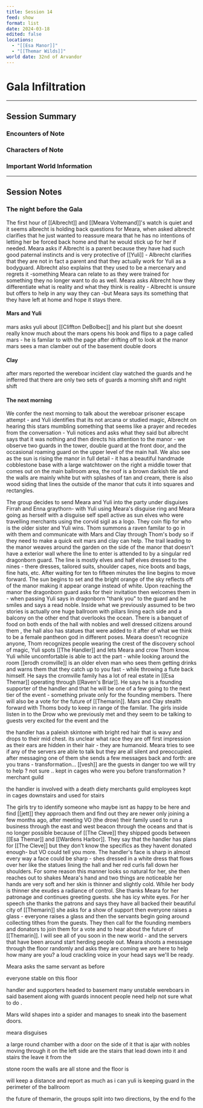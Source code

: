 ```yaml
---
title: Session 14
feed: show
format: list
date: 2024-03-18
edited: false
locations:
  - "[[Esa Manor]]"
  - "[[Themar Wilds]]"
world date: 32nd of Arvandor
---
```


# Gala Infiltration  

-------
## Session Summary
### Encounters of Note

### Characters of Note

### Important World Information 

----
## Session Notes
### The night before the Gala
 The first hour of [[Albrecht]] and [[Meara Voltemand]]'s watch is quiet and it seems albrecht is holding back questions for Meara, when asked albrecht clarifies that he just wanted to reassure meara that he has no intentions of letting her be forced back home and that he would stick up for her if needed. 
 Meara asks if Albrecht is a parent because they have had such good paternal instincts and is very protective of [[Yuli]] - Albrecht clarifies that they are not in fact a parent and that they actually work for Yuli as a bodyguard. 
 Albrecht also explains that they used to be a mercenary and regrets it -something Meara can relate to as they were trained for something they no longer want to do as well. 
 Meara asks Albrecht how they differentiate what is reality and what they think is reality - Albrecht is unsure but offers to help in any way they can -but Meara says its something that they have left at home and hope it stays there. 
#### Mars and Yuli
mars asks yuli about [[Cliffton DeBolbec]] and his plant but she doesnt really know much about the 
mars opens his book and flips to a page called mars - he is familar to with the page 
after drifting off to look at the manor mars sees a man clamber out of the basement double doors 

#### Clay
after mars reported the wereboar incident clay watched the guards and he infferred that there are only two sets of guards a morning shift and night shift 

#### The next morning
We confer the next morning to talk about the wereboar prisoner escape attempt -  and Yuli identifies that its not arcana or studied magic, Albrecht on hearing this stars mumbling something that seems like a prayer and recedes from the conversation - Yuli notices and asks what they said but albrecht says that it was nothing and then directs his attention to the manor - 
we observe two guards in the tower, double guard at the front door, and the occasional roaming guard on the upper level of the main hall. 
We also see as the sun is rising the manor in full detail - it has a beautiful handmade cobblestone base with a large watchtower on the right a middle tower that comes out on the main ballroom area, the roof is a brown darkish tile and the walls are mainly white but with splashes of tan and cream, there is also wood siding that lines the outside of the manor that cuts it into squares and rectangles. 

The group decides to send Meara and Yuli into the party under disguises Firrah and Enna graythorn- with Yuli using Meara's disguise ring and Meara going as herself with a disguise self spell active as sun elves who were travelling merchants using the corvid sigil as a logo. They coin flip for who is the older sister and Yuli wins. Thom summons a raven familar to go in with them and communicate with Mars and Clay through Thom's body so if they need to make a quick exit mars and clay can help. 
The trail leading to the manor weaves around the garden on the side of the manor that doesn't have a exterior wall where the line to enter is attended to by a singular red dragonborn guard. The line is mostly elves and half elves dressed to the nines - there dresses, tailored suits, shoulder capes, nice boots and bags, fine hats, etc. After waiting for ten to fifteen minutes the line begins to move forward. The sun begins to set and the bright orange of the sky reflects off of the manor making it appear orange instead of white. Upon reaching the manor the dragonborn guard asks for their invitation then welcomes them in - when passing Yuli says in dragonborn "thank you" to the guard and he smiles and says a read noble. Inside what we previously assumed to be two stories is actually one huge ballroom with pillars lining each side and a balcony on the other end that overlooks the ocean. There is a banquet of food on both ends of the hall with nobles and well dressed citizens around them , the hall also has statues that were added to it after of what we think to be a female pantheon god in different poses. Meara doesn't recognize anyone, Thom recognizes people wearing the crest of the discovery school of magic, Yuli spots [[The Handler]] and lets Meara and crow Thom know. Yuli while uncomfortable is able to act the part - while looking around the room 
[[erodh cromville]] is an older elven man who sees them getting drinks and warns them that they catch up to you fast - while throwing a flute back himself. He says the cromville family has a lot of real estate in [[Esa Themar]] operating through [[Raven's Briar]]. He says he is a founding supporter of the handler and that he will be one of a few going to the next tier of the event - something private only for the founding members. There will also be a vote for the future of [[Themarin]]. Mars and Clay stealth forward with Thoms body to keep in range of the familar. The girls inside listen in to the Drow who we previously met and they seem to be talking to guests very excited for the event and the 

the handler has a paleish skintone with bright red hair that is wavy and drops to their mid chest. its unclear what race they are off first impression as their ears are hidden in their hair - they are humanoid. Meara tries to see if any of the servers are able to talk but they are all silent and preoccupied. after messaging one of them she sends a few messages back and forth: 
are you 
trans - transformation... [[vesh]]
are the guests in danger too we will try to help ?
not sure .. kept in cages
who were you before transformation ?
merchant guild

the handler is involved with a death diety merchants guild employees kept in cages downstairs and used for stairs 

The girls try to identify someone who maybe isnt as happy to be here and find [[jett]] they approach them and find out they are newer only joining a few months ago, after meeting VO (the drow) their family used to run a business through the east and west beacon through the oceans and that is no longer possible because of [[The Cleve]] they shipped goods between [[Esa Themar]] and [[Wardens Harbor]]. They say that the handler has plans for [[The Cleve]] but they don't know the specifics as they havent donated enough- but VO could tell you more.
The handler's face is sharp in almost every way a face could be sharp - shes dressed in a white dress that flows over her like the statues lining the hall and her red curls fall down her shoulders. For some reason this manner looks so natural for her, she then reaches out to shakes Meara's hand and two things are noticeable her hands are very soft and her skin is thinner and slightly cold. While her body is thinner she exudes a radiance of control. She thanks Meara for her patronage and continues greeting guests. she has icy white eyes.
For her speech she thanks the patrons and says they have all backed their beautiful city of [[Themarin]] she asks for a show of support then everyone raises a glass - everyone raises a glass and then the servants begin going around collecting tithes from the guests. They then call for the founding members and donators to join them for a vote and to hear about the future of [[Themarin]].
I will see all of you soon in the new world - and the servers that have been around start herding people out.
Meara shoots a messsage through the floor randomly and asks
they are coming we are here to help how many are you? 
a loud crackling voice in your head says we'll be ready. 

Meara asks the same servant as before 

everyone stable on this floor 

handler and supporters headed to basement many unstable wereboars in said basement along with guards innocent people need help not sure what to do . 

Mars wild shapes into a spider and manages to sneak into the basement doors. 

meara disguises 

a large round chamber with a door on the side of it that is ajar with nobles moving through it on the left side are the stairs that lead down into it and stairs the leave it from the 

stone room the walls are all stone and the floor is 

will keep a distance and report as much as i can yuli is keeping guard in the perimeter of the ballroom

the future of themarin, the groups split into two directions, by the end fo the 